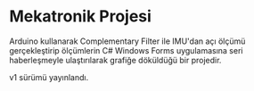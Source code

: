 # Mekatronik Projesi

Arduino kullanarak Complementary Filter ile IMU'dan açı ölçümü gerçekleştirip ölçümlerin C# Windows Forms uygulamasına seri haberleşmeyle ulaştırılarak grafiğe döküldüğü bir projedir.

v1 sürümü yayınlandı.
